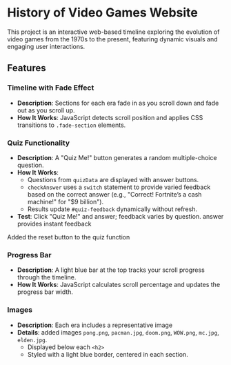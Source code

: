 
# History of Video Games Website

This project is an interactive web-based timeline exploring the evolution of video games from the 1970s to the present, featuring dynamic visuals and engaging user interactions.

## Features

### Timeline with Fade Effect
- **Description**: Sections for each era  fade in as you scroll down and fade out as you scroll up.
- **How It Works**: JavaScript detects scroll position and applies CSS transitions to `.fade-section` elements.


### Quiz Functionality
- **Description**: A "Quiz Me!" button generates a random multiple-choice question.
- **How It Works**:
  - Questions from `quizData` are displayed with answer buttons.
  - `checkAnswer` uses a `switch` statement to provide varied feedback based on the correct answer (e.g., "Correct! Fortnite’s a cash machine!" for "$9 billion").
  - Results update `#quiz-feedback` dynamically without refresh.
- **Test**: Click "Quiz Me!" and answer; feedback varies by question. answer provides instant feedback 


Added the reset button to the quiz function 

### Progress Bar
- **Description**: A light blue bar at the top tracks your scroll progress through the timeline.
- **How It Works**: JavaScript calculates scroll percentage and updates the progress bar width.

### Images
- **Description**: Each era includes a representative image
- **Details**: 
  added images `pong.png`, `pacman.jpg`, `doom.png`, `WOW.png`, `mc.jpg`, `elden.jpg`.
  - Displayed below each `<h2>` 
  - Styled with a light blue border, centered in each section.
